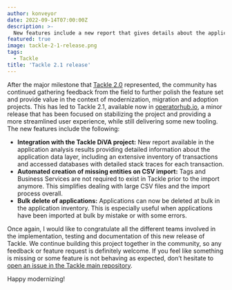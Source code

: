 ```yaml
---
author: konveyor
date: 2022-09-14T07:00:00Z
description: >-
  New features include a new report that gives details about the application data layer, easier CSV importing, bulk deletion of applications, and a more streamlined user experience.
featured: true
image: tackle-2-1-release.png
tags:
  - Tackle
title: 'Tackle 2.1 release'
---
```


After the major milestone that [Tackle 2.0](/blog/tackle-2-new-capabilities/) represented, the community has continued gathering feedback from the field to further polish the feature set and provide value in the context of modernization, migration and adoption projects. This has led to Tackle 2.1, available now in [operatorhub.io](https://operatorhub.io/), a minor release that has been focused on stabilizing the project and providing a more streamlined user experience, while still delivering some new tooling. The new features include the following:

- **Integration with the Tackle DiVA project:** New report available in the application analysis results providing detailed information about the application data layer, including an extensive inventory of transactions and accessed databases with detailed stack traces for each transaction.
- **Automated creation of missing entities on CSV import:** Tags and Business Services are not required to exist in Tackle prior to the import anymore. This simplifies dealing with large CSV files and the import process overall.
- **Bulk delete of applications:** Applications can now be deleted at bulk in the application inventory. This is especially useful when applications have been imported at bulk by mistake or with some errors.

Once again, I would like to congratulate all the different teams involved in the implementation, testing and documentation of this new release of Tackle. We continue building this project together in the community, so any feedback or feature request is definitely welcome. If you feel like something is missing or some feature is not behaving as expected, don’t hesitate to [open an issue in the Tackle main repository](https://github.com/konveyor/tackle2-hub/issues).

Happy modernizing!
